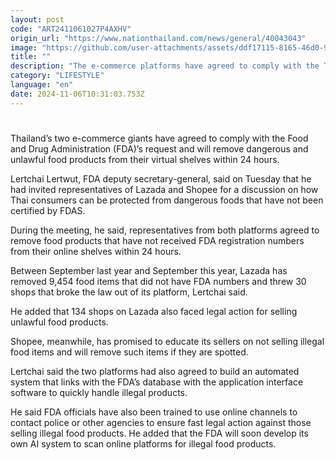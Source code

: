 ```yaml
---
layout: post
code: "ART2411061027P4AXHV"
origin_url: "https://www.nationthailand.com/news/general/40043043"
image: "https://github.com/user-attachments/assets/ddf17115-8165-46d0-93a4-e5cdef8ead31"
title: ""
description: "The e-commerce platforms have agreed to comply with the Thai FDA to remove all unregistered food products and take swift action against violators within 24 hours"
category: "LIFESTYLE"
language: "en"
date: 2024-11-06T10:31:03.753Z
---
```


# 









Thailand’s two e-commerce giants have agreed to comply with the Food and Drug Administration (FDA)’s request and will remove dangerous and unlawful food products from their virtual shelves within 24 hours.

Lertchai Lertwut, FDA deputy secretary-general, said on Tuesday that he had invited representatives of Lazada and Shopee for a discussion on how Thai consumers can be protected from dangerous foods that have not been certified by FDAS.

During the meeting, he said, representatives from both platforms agreed to remove food products that have not received FDA registration numbers from their online shelves within 24 hours.

Between September last year and September this year, Lazada has removed 9,454 food items that did not have FDA numbers and threw 30 shops that broke the law out of its platform, Lertchai said.

He added that 134 shops on Lazada also faced legal action for selling unlawful food products.

Shopee, meanwhile, has promised to educate its sellers on not selling illegal food items and will remove such items if they are spotted.

Lertchai said the two platforms had also agreed to build an automated system that links with the FDA’s database with the application interface software to quickly handle illegal products.

He said FDA officials have also been trained to use online channels to contact police or other agencies to ensure fast legal action against those selling illegal food products. He added that the FDA will soon develop its own AI system to scan online platforms for illegal food products.